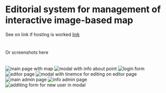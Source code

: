 # Editorial system for management of interactive image-based map
See on link if hosting is worked
 [link](https://khoroshavin.xyz/bp/system_img/)
# 
Or screenshots here
<br><br>
<br>
![main page with map](http://khoroshavin-bp.epizy.com/bp_img/1.PNG)
![modal with info about point](http://khoroshavin-bp.epizy.com/bp_img/2.PNG)
![login form](http://khoroshavin-bp.epizy.com/bp_img/3.PNG)
![editor page](http://khoroshavin-bp.epizy.com/bp_img/4.PNG)
![modal with tinemce for editing on editor page](http://khoroshavin-bp.epizy.com/bp_img/5.PNG)
![main admin page](http://khoroshavin-bp.epizy.com/bp_img/6.PNG)
![info admin page](http://khoroshavin-bp.epizy.com/bp_img/7.PNG)
![additing form for new user in modal](http://khoroshavin-bp.epizy.com/bp_img/8.PNG)